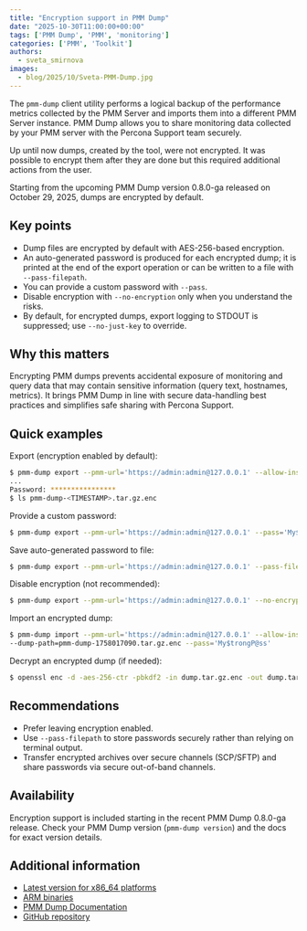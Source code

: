 ```yaml
---
title: "Encryption support in PMM Dump"
date: "2025-10-30T11:00:00+00:00"
tags: ['PMM Dump', 'PMM', 'monitoring']
categories: ['PMM', 'Toolkit']
authors:
  - sveta_smirnova
images:
  - blog/2025/10/Sveta-PMM-Dump.jpg
---
```


The `pmm-dump` client utility performs a logical backup of the performance metrics collected by the PMM Server and imports them into a different PMM Server instance. PMM Dump allows you to share monitoring data collected by your PMM server with the Percona Support team securely.

Up until now dumps, created by the tool, were not encrypted. It was possible to encrypt them after they are done but this required additional actions from the user.

Starting from the upcoming PMM Dump version 0.8.0-ga released on October 29, 2025, dumps are encrypted by default.

## Key points

- Dump files are encrypted by default with AES-256-based encryption.
- An auto-generated password is produced for each encrypted dump; it is printed at the end of the export operation or can be written to a file with `--pass-filepath`.
- You can provide a custom password with `--pass`.
- Disable encryption with `--no-encryption` only when you understand the risks.
- By default, for encrypted dumps, export logging to STDOUT is suppressed; use `--no-just-key` to override.

## Why this matters

Encrypting PMM dumps prevents accidental exposure of monitoring and query data that may contain sensitive information (query text, hostnames, metrics). It brings PMM Dump in line with secure data-handling best practices and simplifies safe sharing with Percona Support.

## Quick examples

Export (encryption enabled by default):

``` {.bash data-prompt="$" }
$ pmm-dump export --pmm-url='https://admin:admin@127.0.0.1' --allow-insecure-certs
... 
Password: ****************
$ ls pmm-dump-<TIMESTAMP>.tar.gz.enc
```

Provide a custom password:

``` {.bash data-prompt="$" }
$ pmm-dump export --pmm-url='https://admin:admin@127.0.0.1' --pass='My$trongP@ss'
```

Save auto-generated password to file:

``` {.bash data-prompt="$" }
$ pmm-dump export --pmm-url='https://admin:admin@127.0.0.1' --pass-filepath=/tmp/pmm-dump.pass
```

Disable encryption (not recommended):

``` {.bash data-prompt="$" }
$ pmm-dump export --pmm-url='https://admin:admin@127.0.0.1' --no-encryption
```

Import an encrypted dump:

``` {.bash data-prompt="$" }
$ pmm-dump import --pmm-url='https://admin:admin@127.0.0.1' --allow-insecure-certs \
--dump-path=pmm-dump-1758017090.tar.gz.enc --pass='My$trongP@ss'
```

Decrypt an encrypted dump (if needed):

``` {.bash data-prompt="$" }
$ openssl enc -d -aes-256-ctr -pbkdf2 -in dump.tar.gz.enc -out dump.tar.gz
```

## Recommendations

- Prefer leaving encryption enabled.
- Use `--pass-filepath` to store passwords securely rather than relying on terminal output.
- Transfer encrypted archives over secure channels (SCP/SFTP) and share passwords via secure out-of-band channels.

## Availability

Encryption support is included starting in the recent PMM Dump 0.8.0-ga release. Check your PMM Dump version (`pmm-dump version`) and the docs for exact version details.

## Additional information

- [Latest version for x86_64 platforms](https://percona.com/get/pmm-dump)
- [ARM binaries](https://github.com/Percona-Lab/percona-on-arm/releases/tag/v0.12)
- [PMM Dump Documentation](https://docs.percona.com/pmm-dump-documentation/)
- [GitHub repository](https://github.com/percona/pmm-dump)
